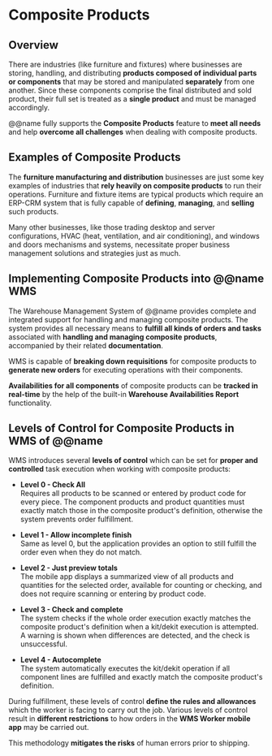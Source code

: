 # Composite Products

## Overview

There are industries (like furniture and fixtures) where businesses are storing, handling, and distributing **products composed of individual parts or components** that may be stored and manipulated **separately** from one another. 
Since these components comprise the final distributed and sold product, their full set is treated as a **single product** and must be managed accordingly.  

@@name fully supports the **Composite Products** feature to **meet all needs** and help **overcome all challenges** when dealing with composite products.  

## Examples of Composite Products

The **furniture manufacturing and distribution** businesses are just some key examples of industries that **rely heavily on composite products** to run their operations. 
Furniture and fixture items are typical products which require an ERP-CRM system that is fully capable of **defining**, **managing**, and **selling** such products. 

Many other businesses, like those trading desktop and server configurations, HVAC (heat, ventilation, and air conditioning), and windows and doors mechanisms and systems, necessitate proper business management solutions and strategies just as much.  

## Implementing Composite Products into @@name WMS

The Warehouse Management System of @@name provides complete and integrated support for handling and managing composite products. 
The system provides all necessary means to **fulfill all kinds of orders and tasks** associated with **handling and managing composite products**, accompanied by their related **documentation**.  

WMS is capable of **breaking down requisitions** for composite products to **generate new orders** for executing operations with their components.  

**Availabilities for all components** of composite products can be **tracked in real-time** by the help of the built-in **Warehouse Availabilities Report** functionality.  

## Levels of Control for Composite Products in WMS of @@name

WMS introduces several **levels of control** which can be set for **proper and controlled** task execution when working with composite products: 

* **Level 0 - Check All**  
Requires all products to be scanned or entered by product code for every piece. 
The component products and product quantities must exactly match those in the composite product's definition, otherwise the system prevents order fulfillment.  

* **Level 1 - Allow incomplete finish**  
Same as level 0, but the application provides an option to still fulfill the order even when they do not match.  

* **Level 2 - Just preview totals**  
The mobile app displays a summarized view of all products and quantities for the selected order, available for counting or checking, and does not require scanning or entering by product code.  

* **Level 3 - Check and complete**  
The system checks if the whole order execution exactly matches the composite product's definition when a kit/dekit execution is attempted. 
A warning is shown when differences are detected, and the check is unsuccessful. 

* **Level 4 - Autocomplete**  
The system automatically executes the kit/dekit operation if all component lines are fulfilled and exactly match the composite product's definition.  

During fulfillment, these levels of control **define the rules and allowances** which the worker is facing to carry out the job. 
Various levels of control result in **different restrictions** to how orders in the **WMS Worker mobile app** may be carried out.  

This methodology **mitigates the risks** of human errors prior to shipping.  
